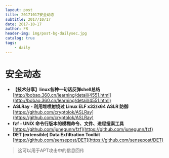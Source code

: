 ```yaml
---
layout: post
title: 20171017安全动态
subtitle: 2017/10/17
date: 2017-10-17
author: FR
header-img: img/post-bg-dailysec.jpg
catalog: true
tags:
    - daily
---
```

# 安全动态
- **【技术分享】linux各种一句话反弹shell总结**  
[http://bobao.360.cn/learning/detail/4551.html](http://bobao.360.cn/learning/detail/4551.html)
- **ASLRay - 利用堆喷射绕过 Linux ELF x32/x64 ASLR 防御**  
[https://github.com/cryptolok/ASLRay](https://github.com/cryptolok/ASLRay)
- **fzf - UNIX 命令行版本的模糊命令、文件、进程搜索工具**  
[https://github.com/junegunn/fzf](https://github.com/junegunn/fzf)
- **DET (extensible) Data Exfiltration Toolkit**  
[https://github.com/sensepost/DET](https://github.com/sensepost/DET)
> 这可以用于APT攻击中的信息回传
